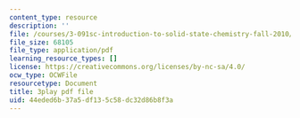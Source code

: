 ```yaml
---
content_type: resource
description: ''
file: /courses/3-091sc-introduction-to-solid-state-chemistry-fall-2010/44eded6b37a5df135c58dc32d86b8f3a_Io_4ZckeQ1k.pdf
file_size: 68105
file_type: application/pdf
learning_resource_types: []
license: https://creativecommons.org/licenses/by-nc-sa/4.0/
ocw_type: OCWFile
resourcetype: Document
title: 3play pdf file
uid: 44eded6b-37a5-df13-5c58-dc32d86b8f3a
---
```

